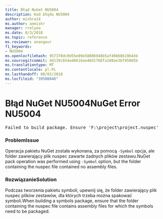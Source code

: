 ```yaml
---
title: Błąd NuGet NU5004
description: Kod błędu NU5004
author: mishra14
ms.author: anmishr
manager: rrelyea
ms.date: 8/3/2018
ms.topic: reference
ms.reviewer: anangaur
f1_keywords:
- NU5004
ms.openlocfilehash: 957370dc0d55e09e58806948b5af49b68b19b4d4
ms.sourcegitcommit: 4d139cb54a46616ae48d1768fa108ae3bf450d5b
ms.translationtype: MT
ms.contentlocale: pl-PL
ms.lasthandoff: 08/03/2018
ms.locfileid: "39508846"
---
```

# <a name="nuget-error-nu5004"></a><span data-ttu-id="826b2-103">Błąd NuGet NU5004</span><span class="sxs-lookup"><span data-stu-id="826b2-103">NuGet Error NU5004</span></span>
<pre>Failed to build package. Ensure 'F:\project\project.nuspec' includes assembly files. For help on building symbols package, visit http://docs.nuget.org/.</pre>

### <a name="issue"></a><span data-ttu-id="826b2-104">Problem</span><span class="sxs-lookup"><span data-stu-id="826b2-104">Issue</span></span>

<span data-ttu-id="826b2-105">Operacja pakietu NuGet została wykonana, za pomocą `-Symbol` opcja, ale folder zawierający plik nuspec zawarte żadnych plików zestawu.</span><span class="sxs-lookup"><span data-stu-id="826b2-105">NuGet pack operation was performed using `-Symbol` option, but the folder containing the nuspec file contained no assembly files.</span></span> 


### <a name="solution"></a><span data-ttu-id="826b2-106">Rozwiązanie</span><span class="sxs-lookup"><span data-stu-id="826b2-106">Solution</span></span>

<span data-ttu-id="826b2-107">Podczas tworzenia pakietu symboli, upewnij się, że folder zawierający plik nuspec plików zestawów, dla których trzeba można spakować symboli.</span><span class="sxs-lookup"><span data-stu-id="826b2-107">When building a symbols package, ensure that the folder containing the nuspec file contains assembly files for which the symbols need to be packaged.</span></span>

